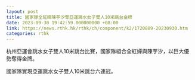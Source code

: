 ```yaml
---
layout: post
title: 國家隊全紅嬋陳芋汐奪亞運跳水女子雙人10米跳台金牌
date: 2023-09-30 19:42:59.000000000 +08:00
link: https://news.rthk.hk/rthk/ch/component/k2/1720889-20230930.htm
categories: rthk
---
```


杭州亞運會跳水女子雙人10米跳台比賽，國家隊組合全紅嬋與陳芋汐，以巨大優勢奪得金牌。

國家隊實現亞運跳水女子雙人10米跳台六連冠。
